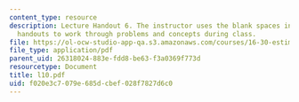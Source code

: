 ```yaml
---
content_type: resource
description: Lecture Handout 6. The instructor uses the blank spaces in these lecture
  handouts to work through problems and concepts during class.
file: https://ol-ocw-studio-app-qa.s3.amazonaws.com/courses/16-30-estimation-and-control-of-aerospace-systems-spring-2004/f020e3c7079e685dcbef028f7827d6c0_l10.pdf
file_type: application/pdf
parent_uid: 26318024-883e-fdd8-be63-f3a0369f773d
resourcetype: Document
title: l10.pdf
uid: f020e3c7-079e-685d-cbef-028f7827d6c0
---
```

